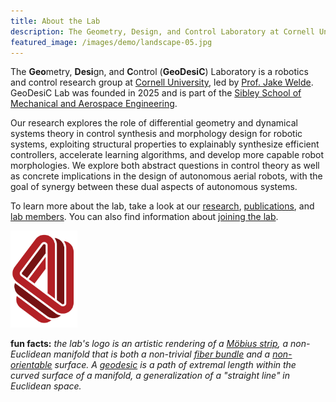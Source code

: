 ```yaml
---
title: About the Lab
description: The Geometry, Design, and Control Laboratory at Cornell University
featured_image: /images/demo/landscape-05.jpg
---
```


The **Geo**metry, **Desi**gn, and **C**ontrol (**GeoDesiC**) Laboratory  is a robotics and control research group at <a href="https://www.cornell.edu">Cornell University</a>, led by <a href="https://www.engineering.cornell.edu/people/jake-welde/">Prof. Jake Welde</a>. GeoDesiC Lab was founded in 2025 and is part of the <a href="https://www.engineering.cornell.edu/mae/">Sibley School of Mechanical and Aerospace Engineering</a>. 

Our research explores the role of differential geometry and dynamical systems theory in control synthesis and morphology design for robotic systems, exploiting structural properties to explainably synthesize efficient controllers, accelerate learning algorithms, and develop more capable robot morphologies. We explore both abstract questions in control theory as well as concrete implications in the design of autonomous aerial robots, with the goal of synergy between these dual aspects of autonomous systems. 

To learn more about the lab, take a look at our <a href="/research">research</a>, <a href="publications">publications</a>, and <a href="people">lab members</a>. You can also find information about <a href="/join">joining the lab</a>.


<img src="/images/logo/logo_only.svg" style="width: 80pt;">

**fun facts:** *the lab's logo is an artistic rendering of a [Möbius strip](https://en.wikipedia.org/wiki/Möbius_strip), a non-Euclidean manifold that is both a  non-trivial [fiber bundle](https://en.wikipedia.org/wiki/Fiber_bundle) and a [non-orientable](https://en.wikipedia.org/wiki/Orientability) surface. A [geodesic](https://en.wikipedia.org/wiki/Geodesic) is a path of extremal length within the curved surface of a manifold, a generalization of a "straight line" in Euclidean space.*
